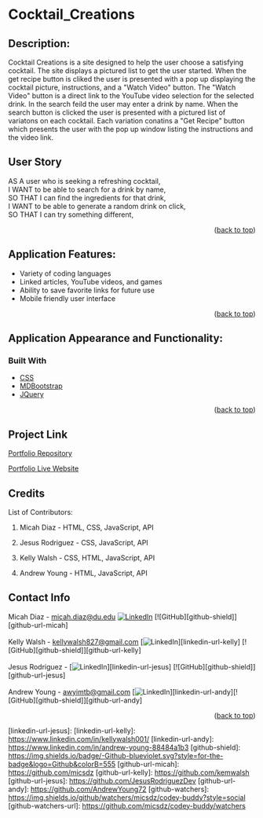 # Cocktail_Creations

<!-- PROJECT LOGO -->
<!-- <br />
<div align="center">
  <a href="https://github.com/micsdz/codey-buddy">
    <img src="Assets/Images/codeybuddy.jpg" alt="Logo" width="80" height="80">
  </a>

<h3 align="center">Codey Buddy</h3>

  <p align="center">
    Your Bud In Learning To Code
    <br />
    <a href="https://github.com/micsdz/codey-buddy"><strong>Explore the Docs »</strong></a>
    <br />
    <br />
    <a href="https://micsdz.github.io/codey-buddy/">View Demo</a>
    ·
    <a href="https://github.com/micsdz/codey-buddy/issues">Report Bug</a>
    ·
    <a href="https://github.com/micsdz/codey-buddy/issues">Request Feature</a>
  </p>
</div> -->

## Description:

Cocktail Creations is a site designed to help the user choose a satisfying cocktail. The site displays a pictured list to get the user started. When the get recipe button is cliked the user is presented with a pop up displaying the cocktail picture, instructions, and a "Watch Video" button. The "Watch Video" button is a direct link to the YouTube video selection for the selected drink. In the search feild the user may enter a drink by name. When the search button is clicked the user is presented with a pictured list of variatons on each cocktail. Each variation conatins a "Get Recipe" button which presents the user with the pop up window listing the instructions and the video link.

## User Story

AS A user who is seeking a refreshing cocktail,
<br>
I WANT to be able to search for a drink by name,
<br>
SO THAT I can find the ingredients for that drink,
<br>
I WANT to be able to generate a random drink on click,
<br>
SO THAT I can try something different,

<p align="right">(<a href="#top">back to top</a>)</p>

## Application Features:

- Variety of coding languages
- Linked articles, YouTube videos, and games 
- Ability to save favorite links for future use
- Mobile friendly user interface

<p align="right">(<a href="#top">back to top</a>)</p>

## Application Appearance and Functionality:

<!-- Website's Appearance:

![Appearance](Assets/gif/codeybuddy.gif) -->

### Built With

- [CSS](https://developer.mozilla.org/en-US/docs/Learn/CSS/First_steps/What_is_CSS)
- [MDBootstrap](https://mdbootstrap.com/)
- [JQuery](https://jquery.com/)


<p align="right">(<a href="#top">back to top</a>)</p>

## Project Link

[Portfolio Repository](https://github.com/JesusRodriguezDev/Cocktail_Creations)

[Portfolio Live Website]()

## Credits

List of Contributors:

1. Micah Diaz - HTML, CSS, JavaScript, API

2. Jesus Rodriguez - CSS, JavaScript, API

3. Kelly Walsh - CSS, HTML, JavaScript, API

4. Andrew Young - HTML, JavaScript, API

## Contact Info

Micah Diaz - micah.diaz@du.edu [![LinkedIn][linkedin-shield]][linkedin-url-micah] [![GitHub][github-shield]][github-url-micah] </br>
 </br>
Kelly Walsh - kellywalsh827@gmail.com [![LinkedIn][linkedin-shield]][linkedin-url-kelly] [![GitHub][github-shield]][github-url-kelly] </br>
</br>
Jesus Rodriguez - [![LinkedIn][linkedin-shield]][linkedin-url-jesus] [![GitHub][github-shield]][github-url-jesus] </br>
</br>
Andrew Young - awyimtb@gmail.com [![LinkedIn][linkedin-shield]][linkedin-url-andy][![GitHub][github-shield]][github-url-andy] </br>

<p align="right">(<a href="#top">back to top</a>)</p>

<!-- MARKDOWN LINKS & IMAGES -->
<!-- https://www.markdownguide.org/basic-syntax/#reference-style-links -->

[contributors-shield]: https://img.shields.io/github/contributors/micsdz/codey-buddy.svg?style=for-the-badge
[contributors-url]: https://github.com/micsdz/codey-buddy/graphs/contributors
[forks-shield]: https://img.shields.io/github/forks/micsdz/codey-buddy.svg?style=for-the-badge
[forks-url]: https://github.com/micsdz/codey-buddy/network/members
[stars-shield]: https://img.shields.io/github/stars/micsdz/codey-buddy?style=social
[stars-url]: https://github.com/micsdz/codey-buddy/stargazers
[issues-shield]: https://img.shields.io/github/issues/micsdz/codey-buddy.svg?style=for-the-badge
[issues-url]: https://github.com/micsdz/codey-buddy/issues
[license-shield]: https://img.shields.io/github/license/micsdz/codey-buddy.svg?style=for-the-badge
[license-url]: https://github.com/micsdz/codey-buddy/blob/master/LICENSE.txt
[linkedin-shield]: https://img.shields.io/badge/-LinkedIn-black.svg?style=for-the-badge&logo=linkedin&colorB=555
[linkedin-url-micah]: https://www.linkedin.com/in/mdiaz06/
[linkedin-url-jesus]: 
[linkedin-url-kelly]: https://www.linkedin.com/in/kellywalsh001/
[linkedin-url-andy]: https://www.linkedin.com/in/andrew-young-88484a1b3
[github-shield]: https://img.shields.io/badge/-Github-blueviolet.svg?style=for-the-badge&logo=Github&colorB=555
[github-url-micah]: https://github.com/micsdz
[github-url-kelly]: https://github.com/kemwalsh
[github-url-jesus]: https://github.com/JesusRodriguezDev
[github-url-andy]: https://github.com/AndrewYoung72
[github-watchers]: https://img.shields.io/github/watchers/micsdz/codey-buddy?style=social
[github-watchers-url]: https://github.com/micsdz/codey-buddy/watchers
